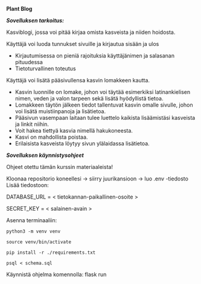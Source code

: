 **Plant Blog**

***Sovelluksen tarkoitus:***

Kasviblogi, jossa voi pitää kirjaa omista kasveista ja niiden hoidosta.

Käyttäjä voi luoda tunnukset sivuille ja kirjautua sisään ja ulos
- Kirjautumisessa on pieniä rajoituksia käyttäjänimen ja salasanan pituudessa
- Tietoturvallinen toteutus

Käyttäjä voi lisätä pääsivullensa kasvin lomakkeen kautta.
- Kasvin luonnille on lomake, johon voi täytää esimerkiksi latinankielisen nimen, veden ja valon tarpeen sekä lisätä hyödyllistä tietoa. 
- Lomakkeen täytön jälkeen tiedot tallentuvat kasvin omalle sivulle, johon voi lisätä muistiinpanoja ja lisätietoa.
- Pääsivun vasempaan laitaan tulee luettelo kaikista lisäämistäsi kasveista ja linkit niihin.
- Voit hakea tiettyä kasvia nimellä hakukoneesta.
- Kasvi on mahdollista poistaa.
- Erilaisista kasveista löytyy sivun ylälaidassa lisätietoa. 


***Sovelluksen käynnistysohjeet***

Ohjeet otettu tämän kurssin materiaaleista!

Kloonaa repositorio koneellesi -> siirry juurikansioon -> luo .env -tiedosto
Lisää tiedostoon:

DATABASE_URL = < tietokannan-paikallinen-osoite >

SECRET_KEY = < salainen-avain >

Asenna terminaaliin:

```
python3 -m venv venv
```

```
source venv/bin/activate
```

```
pip install -r ./requirements.txt
```

```
psql < schema.sql
```

Käynnistä ohjelma komennolla: flask run
 
